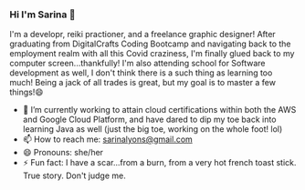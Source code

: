 ### Hi I'm Sarina 👋

<!--
**slyons777/slyons777** is a ✨ _special_ ✨ repository because its `README.md` (this file) appears on your GitHub profile. -->

I'm a developr, reiki practioner, and a freelance graphic designer! After graduating from DigitalCrafts Coding Bootcamp and navigating back to the employment realm with all this Covid craziness, I'm finally glued back to my computer screen...thankfully! I'm also attending school for Software development as well, I don't think there is a such thing as learning too much! Being a jack of all trades is great, but my goal is to master a few things!😄

- 🌱 I’m currently working to attain cloud certifications within both the AWS and Google Cloud Platform, and have dared to dip my toe back into learning Java as well (just the big toe, working on the whole foot! lol)
- 📫 How to reach me: sarinalyons@gmail.com
- 😄 Pronouns: she/her 
- ⚡ Fun fact: I have a scar...from a burn, from a very hot french toast stick. True story. Don't judge me.

